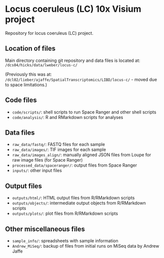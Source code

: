 # Locus coeruleus (LC) 10x Visium project

Repository for locus coeruleus (LC) project.


## Location of files

Main directory containing git repository and data files is located at: `/dcs04/hicks/data/lweber/locus-c/`

(Previously this was at: `/dcl02/lieber/ajaffe/SpatialTranscriptomics/LIBD/locus-c/` - moved due to space limitations.)


## Code files

- `code/scripts/`: shell scripts to run Space Ranger and other shell scripts
- `code/analysis/`: R and RMarkdown scripts for analyses


## Data files

- `raw_data/fastq/`: FASTQ files for each sample
- `raw_data/images/`: TIF images for each sample
- `raw_data/images_align/`: manually aligned JSON files from Loupe for raw image files (for Space Ranger)
- `processed_data/spaceranger/`: output files from Space Ranger
- `inputs/`: other input files


## Output files

- `outputs/html/`: HTML output files from R/RMarkdown scripts
- `outputs/objects/`: intermediate output objects from R/RMarkdown scripts
- `outputs/plots/`: plot files from R/RMarkdown scripts


## Other miscellaneous files

- `sample_info/`: spreadsheets with sample information
- `Andrew_MiSeq/`: backup of files from initial runs on MiSeq data by Andrew Jaffe

